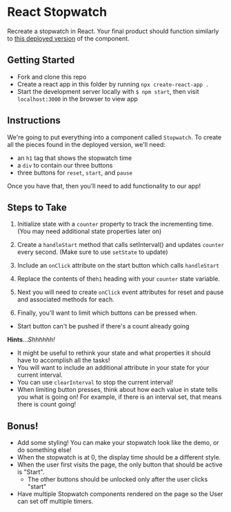 # React Stopwatch

Recreate a stopwatch in React. Your final product should function similarly to [this deployed version](http://scary-religion.surge.sh/) of the component.

## Getting Started

- Fork and clone this repo
- Create a react app in this folder by running `npx create-react-app .`
- Start the development server locally with `$ npm start`, then visit `localhost:3000` in the browser to view app

## Instructions

We're going to put everything into a component called `Stopwatch`. To create all the pieces found in the deployed version, we'll need:
- an `h1` tag that shows the stopwatch time
- a `div` to contain our three buttons
- three buttons for `reset`, `start`, and `pause`

Once you have that, then you'll need to add functionality to our app!

## Steps to Take

1. Initialize state with a `counter` property to track the incrementing time.  (You may need additional state properties later on)

2. Create a `handleStart` method that calls setInterval() and updates `counter` every second.  (Make sure to use `setState` to update)

3. Include an `onClick` attribute on the start button which calls `handleStart`

4. Replace the contents of the`h1` heading with your `counter` state variable.

5. Next you will need to create `onClick` event attributes for reset and pause and associated methods for each.  

6. Finally, you'll want to limit which buttons can be pressed when.
  - Start button can't be pushed if there's a count already going

**Hints**...*Shhhhhh!*
- It might be useful to rethink your state and what properties it should have to accomplish all the tasks!
- You will want to include an additional attribute in your state for your current interval.
- You can use `clearInterval` to stop the current interval!
- When limiting button presses, think about how each value in state tells you what is going on! For example, if there is an interval set, that means there is count going!

## Bonus!

* Add some styling! You can make your stopwatch look like the demo, or do something else!
* When the stopwatch is at 0, the display time should be a different style.
* When the user first visits the page, the only button that should be active is "Start".
  * The other buttons should be unlocked only after the user clicks "start"
* Have multiple Stopwatch components rendered on the page so the User can set off multiple timers.  
